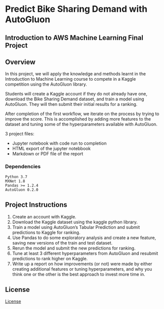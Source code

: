 # Predict Bike Sharing Demand with AutoGluon

## Introduction to AWS Machine Learning Final Project

## Overview
In this project, we will apply the knowledge and methods learnt in the Introduction to Machine Learning course to compete in a Kaggle competition using the AutoGluon library.

Students will create a Kaggle account if they do not already have one, download the Bike Sharing Demand dataset, and train a model using AutoGluon. They will then submit their initial results for a ranking.

After completion of the first workflow, we iterate on the process by trying to improve the score. This is accomplished by adding more features to the dataset and tuning some of the hyperparameters available with AutoGluon.

3 project files:
* Jupyter notebook with code run to completion
* HTML export of the jupyter notebbook
* Markdown or PDF file of the report


### Dependencies

```
Python 3.7
MXNet 1.8
Pandas >= 1.2.4
AutoGluon 0.2.0 
```

## Project Instructions

1. Create an account with Kaggle.
2. Download the Kaggle dataset using the kaggle python library.
3. Train a model using AutoGluon’s Tabular Prediction and submit predictions to Kaggle for ranking.
4. Use Pandas to do some exploratory analysis and create a new feature, saving new versions of the train and test dataset.
5. Rerun the model and submit the new predictions for ranking.
6. Tune at least 3 different hyperparameters from AutoGluon and resubmit predictions to rank higher on Kaggle.
7. Write up a report on how improvements (or not) were made by either creating additional features or tuning hyperparameters, and why you think one or the other is the best approach to invest more time in.

## License
[License](LICENSE.txt)
